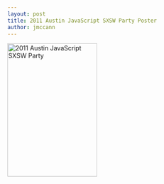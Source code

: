 ```yaml
---
layout: post
title: 2011 Austin JavaScript SXSW Party Poster
author: jmccann
---
```

<div style="width:562px;">
  <a href="/wp-content/uploads/2011/03/poster_600x889.png" rel="lightbox[118]"><img class="alignleft size-medium wp-image-123" title="2011 Austin JavaScript SXSW Party" src="/wp-content/uploads/2011/03/poster_600x889-202x300.png" alt="2011 Austin JavaScript SXSW Party" width="202" height="300" /></a>
</div>
